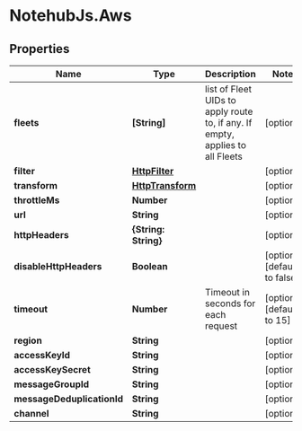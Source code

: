 # NotehubJs.Aws

## Properties

| Name                       | Type                                  | Description                                                                   | Notes                         |
| -------------------------- | ------------------------------------- | ----------------------------------------------------------------------------- | ----------------------------- |
| **fleets**                 | **[String]**                          | list of Fleet UIDs to apply route to, if any. If empty, applies to all Fleets | [optional]                    |
| **filter**                 | [**HttpFilter**](HttpFilter.md)       |                                                                               | [optional]                    |
| **transform**              | [**HttpTransform**](HttpTransform.md) |                                                                               | [optional]                    |
| **throttleMs**             | **Number**                            |                                                                               | [optional]                    |
| **url**                    | **String**                            |                                                                               | [optional]                    |
| **httpHeaders**            | **{String: String}**                  |                                                                               | [optional]                    |
| **disableHttpHeaders**     | **Boolean**                           |                                                                               | [optional] [default to false] |
| **timeout**                | **Number**                            | Timeout in seconds for each request                                           | [optional] [default to 15]    |
| **region**                 | **String**                            |                                                                               | [optional]                    |
| **accessKeyId**            | **String**                            |                                                                               | [optional]                    |
| **accessKeySecret**        | **String**                            |                                                                               | [optional]                    |
| **messageGroupId**         | **String**                            |                                                                               | [optional]                    |
| **messageDeduplicationId** | **String**                            |                                                                               | [optional]                    |
| **channel**                | **String**                            |                                                                               | [optional]                    |

